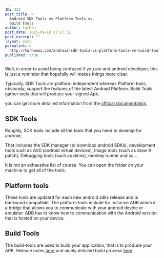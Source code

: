 ```yaml
---
ID: 332
post_title: >
  Android SDK Tools vs Platform Tools vs
  Build Tools
author: turhan
post_date: 2015-09-19 17:27:32
post_excerpt: ""
layout: post
permalink: >
  http://turhanoz.com/android-sdk-tools-vs-platform-tools-vs-build-tools/
published: true
---
```

<p class="p1">
  <span class="s1">Well, in order to avoid being confused if you are and android developer, this is just a reminder that hopefully will makes things more clear. </span>
</p>

<p class="p1">
  <span class="s1">Typically, SDK Tools are platform independent whereas Platform tools, obviously, support the features of the latest Android Platform. Build Tools gather tools that will produce your signed Apk.</span>
</p>

<p class="p3">
  <span class="s2">you can get more detailed information from the <a href="https://developer.android.com/tools/help/index.html">official documentation</a>. </span>
</p>

<h2 class="p1">
  <span class="s1">SDK Tools</span>
</h2>

<p class="p1">
  <span class="s1">Roughly, SDK tools include all the tools that you need to develop for android; </span>
</p>

<p class="p1">
  <span class="s1">That includes the SDK manager (to download android SDKs), development tools such as AVD (android virtual devices), Image tools (such as draw 9 patch), Debugging tools (such as ddms), monkey runner and so…</span>
</p>

<p class="p1">
  <span class="s1">It is not an exhaustive list of course. You can open the folder on your machine to get all of the tools.</span>
</p>

<h2 class="p1">
  <span class="s1">Platform tools</span>
</h2>

<p class="p1">
  <span class="s1">These tools are updated for each new android sdks release and is backward compatible. The platform tools include for instance ADB which is a bridge that allows you to communicate with your android device or emulator. ADB has to know how to communication with the Android version that is hosted on your device.</span>
</p>

<h2 class="p1">
  <span class="s1">Build Tools</span>
</h2>

<p class="p1">
  <span class="s1">The build-tools are used to build your application, that is to produce your APK. </span><span class="s2">Release notes <a href="https://developer.android.com/tools/revisions/build-tools.html">here</a> and nicely detailed build process <a href="https://developer.android.com/sdk/installing/studio-build.html#detailed-build">here</a>.</span>
</p>